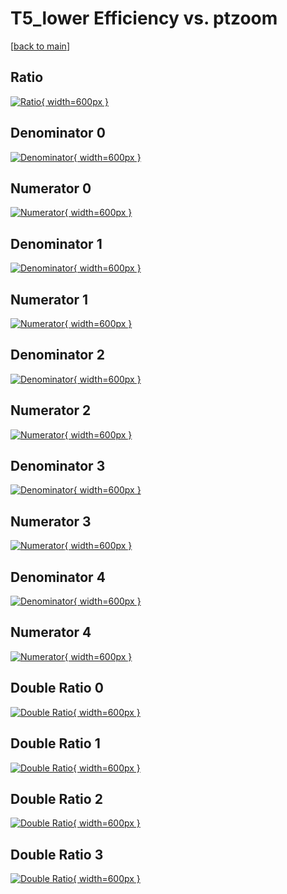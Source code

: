 # T5_lower Efficiency vs. ptzoom

[[back to main](./)]



## Ratio

[![Ratio](../mtv/var/T5_lower_loweta_211_1_eff_ptzoom.png){ width=600px }](../mtv/var/T5_lower_loweta_211_1_eff_ptzoom.pdf)

## Denominator 0

[![Denominator](../mtv/den/T5_lower_loweta_211_1_eff_ptzoom_den0.png){ width=600px }](../mtv/den/T5_lower_loweta_211_1_eff_ptzoom_den0.pdf)

## Numerator 0

[![Numerator](../mtv/num/T5_lower_loweta_211_1_eff_ptzoom_num0.png){ width=600px }](../mtv/num/T5_lower_loweta_211_1_eff_ptzoom_num0.pdf)

## Denominator 1

[![Denominator](../mtv/den/T5_lower_loweta_211_1_eff_ptzoom_den1.png){ width=600px }](../mtv/den/T5_lower_loweta_211_1_eff_ptzoom_den1.pdf)

## Numerator 1

[![Numerator](../mtv/num/T5_lower_loweta_211_1_eff_ptzoom_num1.png){ width=600px }](../mtv/num/T5_lower_loweta_211_1_eff_ptzoom_num1.pdf)

## Denominator 2

[![Denominator](../mtv/den/T5_lower_loweta_211_1_eff_ptzoom_den2.png){ width=600px }](../mtv/den/T5_lower_loweta_211_1_eff_ptzoom_den2.pdf)

## Numerator 2

[![Numerator](../mtv/num/T5_lower_loweta_211_1_eff_ptzoom_num2.png){ width=600px }](../mtv/num/T5_lower_loweta_211_1_eff_ptzoom_num2.pdf)

## Denominator 3

[![Denominator](../mtv/den/T5_lower_loweta_211_1_eff_ptzoom_den3.png){ width=600px }](../mtv/den/T5_lower_loweta_211_1_eff_ptzoom_den3.pdf)

## Numerator 3

[![Numerator](../mtv/num/T5_lower_loweta_211_1_eff_ptzoom_num3.png){ width=600px }](../mtv/num/T5_lower_loweta_211_1_eff_ptzoom_num3.pdf)

## Denominator 4

[![Denominator](../mtv/den/T5_lower_loweta_211_1_eff_ptzoom_den4.png){ width=600px }](../mtv/den/T5_lower_loweta_211_1_eff_ptzoom_den4.pdf)

## Numerator 4

[![Numerator](../mtv/num/T5_lower_loweta_211_1_eff_ptzoom_num4.png){ width=600px }](../mtv/num/T5_lower_loweta_211_1_eff_ptzoom_num4.pdf)

## Double Ratio 0

[![Double Ratio](../mtv/ratio/T5_lower_loweta_211_1_eff_ptzoom_ratio0.png){ width=600px }](../mtv/ratio/T5_lower_loweta_211_1_eff_ptzoom_ratio0.pdf)

## Double Ratio 1

[![Double Ratio](../mtv/ratio/T5_lower_loweta_211_1_eff_ptzoom_ratio1.png){ width=600px }](../mtv/ratio/T5_lower_loweta_211_1_eff_ptzoom_ratio1.pdf)

## Double Ratio 2

[![Double Ratio](../mtv/ratio/T5_lower_loweta_211_1_eff_ptzoom_ratio2.png){ width=600px }](../mtv/ratio/T5_lower_loweta_211_1_eff_ptzoom_ratio2.pdf)

## Double Ratio 3

[![Double Ratio](../mtv/ratio/T5_lower_loweta_211_1_eff_ptzoom_ratio3.png){ width=600px }](../mtv/ratio/T5_lower_loweta_211_1_eff_ptzoom_ratio3.pdf)

